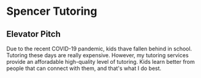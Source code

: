 # Spencer Tutoring
## Elevator Pitch
Due to the recent COVID-19 pandemic, kids thave fallen behind in school. Tutoring these days are really expensive. However, my tutoring services provide an afforadable high-quality level of tutoring. Kids learn better from people that can connect with them, and that's what I do best.